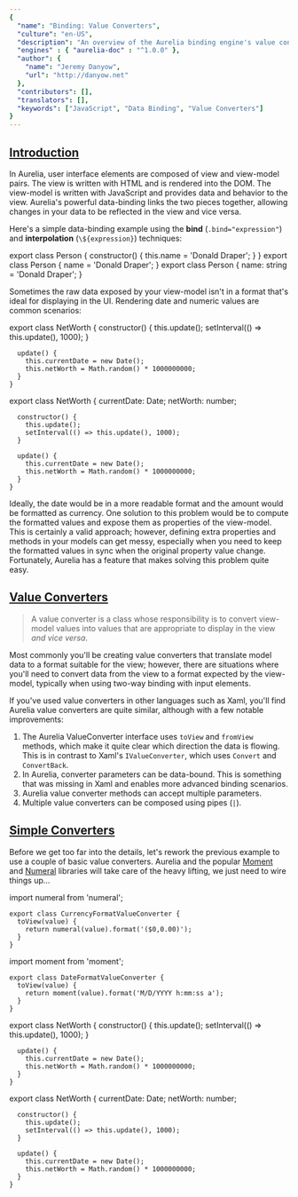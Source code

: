 ```yaml
---
{
  "name": "Binding: Value Converters",
  "culture": "en-US",
  "description": "An overview of the Aurelia binding engine's value converter functionality. Value converters are used to transform data during the data-binding process, both to and from the view.",
  "engines" : { "aurelia-doc" : "^1.0.0" },
  "author": {
  	"name": "Jeremy Danyow",
  	"url": "http://danyow.net"
  },
  "contributors": [],
  "translators": [],
  "keywords": ["JavaScript", "Data Binding", "Value Converters"]
}
---
```

## [Introduction](aurelia-doc://section/1/version/1.0.0)

In Aurelia, user interface elements are composed of view and view-model pairs. The view is written with HTML and is rendered into the DOM. The view-model is written with JavaScript and provides data and behavior to the view. Aurelia's powerful data-binding links the two pieces together, allowing changes in your data to be reflected in the view and vice versa.

Here's a simple data-binding example using the **bind** (`.bind="expression"`) and **interpolation** (`\${expression}`) techniques:

<code-listing heading="simple-binding${context.language.fileExtension}">
  <source-code lang="ES 2015">
    export class Person {
      constructor() {
        this.name = 'Donald Draper';
      }
    }
  </source-code>
  <source-code lang="ES 2016">
    export class Person {
      name = 'Donald Draper';
    }
  </source-code>
  <source-code lang="TypeScript">
    export class Person {
      name: string = 'Donald Draper';
    }
  </source-code>
</code-listing>

<code-listing heading="simple-binding.html">
  <source-code lang="HTML">
    <template>
      <label for="name">Enter Name:</label>
      <input id="name" type="text" value.bind="name" />
      <p>Name is ${name}</p>
    </template>
  </source-code>
</code-listing>

<au-demo heading="Simple Binding Demo">
  <source-code src="example/binding-value-converters/simple-binding/app.js"></source-code>
</au-demo>

Sometimes the raw data exposed by your view-model isn't in a format that's ideal for displaying in the UI. Rendering date and numeric values are common scenarios:

<code-listing heading="date-and-number${context.language.fileExtension}">
  <source-code lang="ES 2015/2016">
    export class NetWorth {
      constructor() {
        this.update();
        setInterval(() => this.update(), 1000);
      }

      update() {
        this.currentDate = new Date();
        this.netWorth = Math.random() * 1000000000;
      }
    }
  </source-code>
  <source-code lang="TypeScript">
    export class NetWorth {
      currentDate: Date;
      netWorth: number;

      constructor() {
        this.update();
        setInterval(() => this.update(), 1000);
      }

      update() {
        this.currentDate = new Date();
        this.netWorth = Math.random() * 1000000000;
      }
    }
  </source-code>
</code-listing>

<code-listing heading="date-and-number.html">
  <source-code lang="HTML">
    <template>
      ${currentDate} <br/>
      ${netWorth}
    </template>
  </source-code>
</code-listing>

<au-demo heading="Date/Number Binding Demo">
  <source-code src="example/binding-value-converters/date-and-number/app.js"></source-code>
</au-demo>

Ideally, the date would be in a more readable format and the amount would be formatted as currency. One solution to this problem would be to compute the formatted values and expose them as properties of the view-model. This is certainly a valid approach; however, defining extra properties and methods in your models can get messy, especially when you need to keep the formatted values in sync when the original property value change. Fortunately, Aurelia has a feature that makes solving this problem quite easy.

## [Value Converters](aurelia-doc://section/2/version/1.0.0)

> A value converter is a class whose responsibility is to convert view-model values into values that are appropriate to display in the view *and vice versa*.

Most commonly you'll be creating value converters that translate model data to a format suitable for the view; however, there are situations where you'll need to convert data from the view to a format expected by the view-model, typically when using two-way binding with input elements.

If you've used value converters in other languages such as Xaml, you'll find Aurelia value converters are quite similar, although with a few notable improvements:

1. The Aurelia ValueConverter interface uses `toView` and `fromView` methods, which make it quite clear which direction the data is flowing.  This is in contrast to Xaml's `IValueConverter`, which uses `Convert` and `ConvertBack`.
2. In Aurelia, converter parameters can be data-bound.  This is something that was missing in Xaml and enables more advanced binding scenarios.
3. Aurelia value converter methods can accept multiple parameters.
4. Multiple value converters can be composed using pipes (`|`).

## [Simple Converters](aurelia-doc://section/3/version/1.0.0)

Before we get too far into the details, let's rework the previous example to use a couple of basic value converters.  Aurelia and the popular [Moment](http://momentjs.com/) and [Numeral](http://numeraljs.com/) libraries will take care of the heavy lifting, we just need to wire things up...

<code-listing heading="currency-format${context.language.fileExtension}">
  <source-code lang="ES 2015/ES 2016/TypeScript">
    import numeral from 'numeral';

    export class CurrencyFormatValueConverter {
      toView(value) {
        return numeral(value).format('($0,0.00)');
      }
    }
  </source-code>
</code-listing>

<code-listing heading="date-format${context.language.fileExtension}">
  <source-code lang="ES 2015/ES 2016/TypeScript">
    import moment from 'moment';

    export class DateFormatValueConverter {
      toView(value) {
        return moment(value).format('M/D/YYYY h:mm:ss a');
      }
    }
  </source-code>
</code-listing>

<code-listing heading="simple-converter${context.language.fileExtension}">
  <source-code lang="ES 2015/2016">
    export class NetWorth {
      constructor() {
        this.update();
        setInterval(() => this.update(), 1000);
      }

      update() {
        this.currentDate = new Date();
        this.netWorth = Math.random() * 1000000000;
      }
    }
  </source-code>
  <source-code lang="TypeScript">
    export class NetWorth {
      currentDate: Date;
      netWorth: number;

      constructor() {
        this.update();
        setInterval(() => this.update(), 1000);
      }

      update() {
        this.currentDate = new Date();
        this.netWorth = Math.random() * 1000000000;
      }
    }
  </source-code>
</code-listing>

<code-listing heading="simple-converter.html">
  <source-code lang="HTML">
    <template>
      <require from="./date-format"></require>
      <require from="./currency-format"></require>

      ${currentDate | dateFormat} <br/>
      ${netWorth | currencyFormat}
    </template>
  </source-code>
</code-listing>

<au-demo heading="Simple Converter Demo">
  <source-code src="example/binding-value-converters/simple-converter/app.js"></source-code>
</au-demo>

OK, the result looks much better, but how did this all work?

Well, first we created a couple of value converters:  `DateFormatValueConverter` and `CurrencyFormatValueConverter`.  Each has a `toView` method that the Aurelia framework will apply to model values before displaying them in the view. Our converters use the MomentJS and NumeralJS libraries to format the data.

Next, we updated the view to `require` the converters so they can be used in the view.  When requiring a resource such as a value converter, you supply the path to the resource in the require element's `from` attribute.

<code-listing heading="Requiring Resources">
  <source-code lang="HTML">
    <require from="./date-format"></require>
    <require from="./currency-format"></require>
  </source-code>
</code-listing>

When Aurelia processes the resource, it examines the class's metadata to determine the resource type (custom element, custom attribute, value converter, etc). Metadata isn't required, and in fact our value converters didn't expose any. Instead, we relied on one of Aurelia's simple conventions:  export names ending with *ValueConverter* are assumed to be value converters.  **The convention registers the converter using the export name, camel-cased, with the *ValueConverter* portion stripped from the end.**

* `DateFormatValueConverter` registers as `dateFormat`
* `CurrencyFormatValueConverter` registers as `currencyFormat`

Finally, we applied the converter in the binding using the pipe `|` syntax:

<code-listing heading="Converter Syntax">
  <source-code lang="HTML">
    ${currentDate | dateFormat} <br/>
    ${netWorth | currencyFormat}
  </source-code>
</code-listing>

> Info: Conventional Names
> The name that a resource is referenced by in a view derives from its export name. For Value Converters and Binding Behaviors, the export name is converted to camel case (think of it as a variable name). For Custom Elements and Custom Attributes the export name is lower-cased and hyphenated (to comply with HTML element and attribute specifications).

## [Converter Parameters](aurelia-doc://section/4/version/1.0.0)

The converters in the previous example worked great, but what if we needed to display dates and numbers in multiple formats?  It would be quite repetitive to define a converter for each format we needed to display.  A better approach would be to modify the converters to accept a `format` parameter.  Then we'd be able to specify the format in the binding and get maximum reuse out of our format converters.

<code-listing heading="number-format${context.language.fileExtension}">
  <source-code lang="ES 2015/ES 2016/TypeScript">
    import numeral from 'numeral';

    export class NumberFormatValueConverter {
      toView(value, format) {
        return numeral(value).format(format);
      }
    }
  </source-code>
</code-listing>

<code-listing heading="date-format${context.language.fileExtension}">
  <source-code lang="ES 2015/ES 2016/TypeScript">
    import moment from 'moment';

    export class DateFormatValueConverter {
      toView(value, format) {
        return moment(value).format(format);
      }
    }
  </source-code>
</code-listing>

<code-listing heading="converter-parameters${context.language.fileExtension}">
  <source-code lang="ES 2015/2016">
    export class NetWorth {
      constructor() {
        this.update();
        setInterval(() => this.update(), 1000);
      }

      update() {
        this.currentDate = new Date();
        this.netWorth = Math.random() * 1000000000;
      }
    }
  </source-code>
  <source-code lang="TypeScript">
    export class NetWorth {
      currentDate: Date;
      netWorth: number;

      constructor() {
        this.update();
        setInterval(() => this.update(), 1000);
      }

      update() {
        this.currentDate = new Date();
        this.netWorth = Math.random() * 1000000000;
      }
    }
  </source-code>
</code-listing>

<code-listing heading="converter-parameters.html">
  <source-code lang="HTML">
    <template>
      <require from="./date-format"></require>
      <require from="./number-format"></require>

      ${currentDate | dateFormat:'M/D/YYYY h:mm:ss a'} <br/>
      ${currentDate | dateFormat:'MMMM Mo YYYY'} <br/>
      ${currentDate | dateFormat:'h:mm:ss a'} <br/>
      ${netWorth | numberFormat:'$0,0.00'} <br/>
      ${netWorth | numberFormat:'$0.0a'} <br/>
      ${netWorth | numberFormat:'0.00000)'}
    </template>
  </source-code>
</code-listing>

<au-demo heading="Converter Parameters Demo">
  <source-code src="example/binding-value-converters/converter-parameters/app.js"></source-code>
</au-demo>

With the `format` parameter added to the `toView` methods, we are able to specify the format in the binding using the `[expression] | [converterName]:[parameterExpression]` syntax:

<code-listing heading="Converter Parameter Syntax">
  <source-code lang="HTML">
    ${currentDate | dateFormat:'MMMM Mo YYYY'} <br/>
    ${netWorth | numberFormat:'$0.0a'} <br/>
  </source-code>
</code-listing>

## [Binding Converter Parameters](aurelia-doc://section/5/version/1.0.0)

Converter parameters needn't be literal values.  You can bind parameter values to achieve dynamic results:

<code-listing heading="number-format${context.language.fileExtension}">
  <source-code lang="ES 2015/ES 2016/TypeScript">
    import numeral from 'numeral';

    export class NumberFormatValueConverter {
      toView(value, format) {
        return numeral(value).format(format);
      }
    }
  </source-code>
</code-listing>

<code-listing heading="binding-converter-parameters${context.language.fileExtension}">
  <source-code lang="ES 2015/2016">
    export class NetWorth {
      constructor() {
        this.update();
        setInterval(() => this.update(), 1000);
      }

      update() {
        this.netWorth = Math.random() * 1000000000;
      }
    }
  </source-code>
  <source-code lang="TypeScript">
    export class NetWorth {
      netWorth: number;

      constructor() {
        this.update();
        setInterval(() => this.update(), 1000);
      }

      update() {
        this.netWorth = Math.random() * 1000000000;
      }
    }
  </source-code>
</code-listing>

<code-listing heading="binding-converter-parameters.html">
  <source-code lang="HTML">
    <template>
      <require from="./number-format"></require>

      <label for="formatSelect">Select Format:</label>
      <select id="formatSelect" ref="formatSelect">
        <option value="$0,0.00">$0,0.00</option>
        <option value="$0.0a">$0.0a</option>
        <option value="0.00000">0.00000</option>
      </select>

      ${netWorth | numberFormat:formatSelect.value}
    </template>
  </source-code>
</code-listing>

<au-demo heading="Binding Converter Parameters Demo">
  <source-code src="example/binding-value-converters/binding-converter-parameters/app.js"></source-code>
</au-demo>

## [Multiple Parameters / Composing Converters](aurelia-doc://section/6/version/1.0.0)

Value converters can accept multiple parameters and multiple converters can be composed in the same binding expression, providing a lot of flexibility and opportunity for reuse.

In the following example, we have a view-model exposing an array of Aurelia repos. The view uses a repeat binding to list the repos in a table. A `SortValueConverter` is used to sort the array based on two arguments: `propertyName` and `direction`.  A second converter, `TakeValueConverter` accepting a `count` argument is applied to limit the number of repositories listed:

<code-listing heading="Multiple Parameters and Converters">
  <source-code lang="HTML">
    <template>
      <tr repeat.for="repo of repos | sort:column.value:direction.value | take:10">
        ...
      </tr>
    </template>
  </source-code>
</code-listing>

Here's the full example:

<code-listing heading="sort${context.language.fileExtension}">
  <source-code lang="ES 2015/ES 2016/TypeScript">
    export class SortValueConverter {
      toView(array, propertyName, direction) {
        let factor = direction === 'ascending' ? 1 : -1;
        return array.sort((a, b) => {
          return (a[propertyName] - b[propertyName]) * factor;
        });
      }
    }
  </source-code>
</code-listing>

<code-listing heading="take${context.language.fileExtension}">
  <source-code lang="ES 2015/ES 2016/TypeScript">
    export class TakeValueConverter {
      toView(array, count) {
        return array.slice(0, count);
      }
    }
  </source-code>
</code-listing>

<code-listing heading="multiple-parameters-and-converters${context.language.fileExtension}">
  <source-code lang="ES 2015">
    import {HttpClient} from 'aurelia-http-client';

    export class AureliaRepositories {
      constructor() {
        this.repos = [];
      }

      activate() {
        return new HttpClient()
          .get('https://api.github.com/orgs/aurelia/repos')
          .then(response => this.repos = response.content);
      }
    }
  </source-code>
  <source-code lang="ES 2016/TypeScript">
    import {HttpClient} from 'aurelia-http-client';

    export class AureliaRepositories {
      repos = [];

      activate() {
        return new HttpClient()
          .get('https://api.github.com/orgs/aurelia/repos')
          .then(response => this.repos = response.content);
      }
    }
  </source-code>
</code-listing>

<code-listing heading="multiple-parameters-and-converters.html">
  <source-code lang="HTML">
    <template>
      <require from="./sort"></require>
      <require from="./take"></require>

      <label for="column">Sort By:</label>
      <select id="column" ref="column">
        <option value="stargazers_count">Stars</option>
        <option value="forks_count">Forks</option>
        <option value="open_issues">Issues</option>
      </select>

      <select ref="direction">
        <option value="descending">Descending</option>
        <option value="ascending">Ascending</option>
      </select>

      <table class="table table-striped">
        <thead>
          <tr>
            <th>Name</th>
            <th>Stars</th>
            <th>Forks</th>
            <th>Issues</th>
          </tr>
        </thead>
        <tbody>
          <tr repeat.for="repo of repos | sort:column.value:direction.value | take:10">
            <td>${repo.name}</td>
            <td>${repo.stargazers_count}</td>
            <td>${repo.forks_count}</td>
            <td>${repo.open_issues}</td>
          </tr>
        </tbody>
      </table>
    </template>
  </source-code>
</code-listing>

<au-demo heading="Multiple Parameters and Converters Demo">
  <source-code src="example/binding-value-converters/multiple-parameters-and-converters/app.js"></source-code>
</au-demo>

## [Object Parameters](aurelia-doc://section/7/version/1.0.0)

Aurelia supports object converter parameters. An alternate implementation of the `SortValueConverter` using a single `config` parameter would look like this:

<code-listing heading="sort${context.language.fileExtension}">
  <source-code lang="ES 2015/ES 2016/TypeScript">
    export class SortValueConverter {
      toView(array, config) {
        let factor = (config.direction || 'ascending') === 'ascending' ? 1 : -1;
        return array.sort((a, b) => {
          return (a[config.propertyName] - b[config.propertyName]) * factor;
        });
      }
    }
  </source-code>
</code-listing>

<code-listing heading="object-parameters${context.language.fileExtension}">
  <source-code lang="ES 2015">
    import {HttpClient} from 'aurelia-http-client';

    export class AureliaRepositories {
      constructor() {
        this.repos = [];
      }

      activate() {
        return new HttpClient()
          .get('https://api.github.com/orgs/aurelia/repos')
          .then(response => this.repos = response.content);
      }
    }
  </source-code>
  <source-code lang="ES 2016/TypeScript">
    import {HttpClient} from 'aurelia-http-client';

    export class AureliaRepositories {
      repos = [];

      activate() {
        return new HttpClient()
          .get('https://api.github.com/orgs/aurelia/repos')
          .then(response => this.repos = response.content);
      }
    }
  </source-code>
</code-listing>

<code-listing heading="object-parameters.html">
  <source-code lang="HTML">
    <template>
      <require from="./sort"></require>

      <div class="row">
        <div class="col-sm-3"
             repeat.for="repo of repos | sort: { propertyName: 'open_issues', direction: 'descending' }">
          <a href="${repo.html_url}/issues" target="_blank">
            ${repo.name} (${repo.open_issues})
          </a>
        </div>
      </div>
    </template>
  </source-code>
</code-listing>

<au-demo heading="Object Parameters Demo">
  <source-code src="example/binding-value-converters/object-parameters/app.js"></source-code>
</au-demo>

There are a couple of advantages to this approach: you don't need to remember the order of the converter parameter arguments, and anyone reading the markup can easily tell what each converter parameter represents.

## [Bi-directional Value Converters](aurelia-doc://section/8/version/1.0.0)

So far we've been using converters with to-view bindings. The data flows in a single direction, from the model to the view.  When using a converter in an input element's `value` binding, we need a way to convert the user's data entry to the format expected by the view-model. This is where the value converter's `fromView` method comes into play, taking the element's value and converting it to the format expected by the view-model.

In the example below, we have a view-model that exposes colors in an object format, with properties for the red, green and blue components. In the view, we want to bind this color object to an HTML5 color input. The color input expects hex format text, so we'll use an `RgbToHexValueConverter` to facilitate the binding.

<code-listing heading="rgb-to-hex${context.language.fileExtension}">
  <source-code lang="ES 2015/ES 2016/TypeScript">
    export class RgbToHexValueConverter {
      toView(rgb) {
        return "#" + (
          (1 << 24) + (rgb.r << 16) + (rgb.g << 8) + rgb.b
        ).toString(16).slice(1);
      }

      fromView(hex) {
        let exp = /^#?([a-f\d]{2})([a-f\d]{2})([a-f\d]{2})$/i,
            result = exp.exec(hex);
        return {
          r: parseInt(result[1], 16),
          g: parseInt(result[2], 16),
          b: parseInt(result[3], 16)
        };
      }
    }
  </source-code>
</code-listing>

<code-listing heading="bi-directional-value-converters${context.language.fileExtension}">
  <source-code lang="ES 2015">
    export class Color {
      constructor() {
        this.rgb = { r: 146, g: 39, b: 143 };
      }
    }
  </source-code>
  <source-code lang="ES 2016/TypeScript">
    export class Color {
      rgb = { r: 146, g: 39, b: 143 };
    }
  </source-code>
</code-listing>

<code-listing heading="object-parameters.html">
  <source-code lang="HTML">
    <template>
      <require from="./rgb-to-hex"></require>

      <label for="color">Select Color:</label>
      <input id="color" type="color" value.bind="rgb | rgbToHex" />
      <br/> r: ${rgb.r}, g:${rgb.g}, b:${rgb.b}
    </template>
  </source-code>
</code-listing>

<au-demo heading="Bi-directional Value Converters Demo">
  <source-code src="example/binding-value-converters/bi-directional-value-converters/app.js"></source-code>
</au-demo>

## [Globally Accessible Value Converters](aurelia-doc://section/9/version/1.0.0)

In all of our examples, we've been using the `require` element to import converters we need into our view.  There's an easier way.  If you have some commonly used value converters that you'd like to make globally available, use Aurelia's `globalResources` function to register them.  This will eliminate the need for `require` elements at the top of every view.

